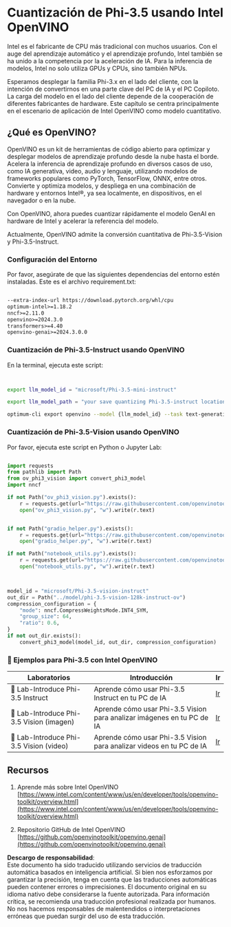 # **Cuantización de Phi-3.5 usando Intel OpenVINO**

Intel es el fabricante de CPU más tradicional con muchos usuarios. Con el auge del aprendizaje automático y el aprendizaje profundo, Intel también se ha unido a la competencia por la aceleración de IA. Para la inferencia de modelos, Intel no solo utiliza GPUs y CPUs, sino también NPUs.

Esperamos desplegar la familia Phi-3.x en el lado del cliente, con la intención de convertirnos en una parte clave del PC de IA y el PC Copiloto. La carga del modelo en el lado del cliente depende de la cooperación de diferentes fabricantes de hardware. Este capítulo se centra principalmente en el escenario de aplicación de Intel OpenVINO como modelo cuantitativo.

## **¿Qué es OpenVINO?**

OpenVINO es un kit de herramientas de código abierto para optimizar y desplegar modelos de aprendizaje profundo desde la nube hasta el borde. Acelera la inferencia de aprendizaje profundo en diversos casos de uso, como IA generativa, video, audio y lenguaje, utilizando modelos de frameworks populares como PyTorch, TensorFlow, ONNX, entre otros. Convierte y optimiza modelos, y despliega en una combinación de hardware y entornos Intel®, ya sea localmente, en dispositivos, en el navegador o en la nube.

Con OpenVINO, ahora puedes cuantizar rápidamente el modelo GenAI en hardware de Intel y acelerar la referencia del modelo.

Actualmente, OpenVINO admite la conversión cuantitativa de Phi-3.5-Vision y Phi-3.5-Instruct.

### **Configuración del Entorno**

Por favor, asegúrate de que las siguientes dependencias del entorno estén instaladas. Este es el archivo requirement.txt:

```txt

--extra-index-url https://download.pytorch.org/whl/cpu
optimum-intel>=1.18.2
nncf>=2.11.0
openvino>=2024.3.0
transformers>=4.40
openvino-genai>=2024.3.0.0

```

### **Cuantización de Phi-3.5-Instruct usando OpenVINO**

En la terminal, ejecuta este script:

```bash


export llm_model_id = "microsoft/Phi-3.5-mini-instruct"

export llm_model_path = "your save quantizing Phi-3.5-instruct location"

optimum-cli export openvino --model {llm_model_id} --task text-generation-with-past --weight-format int4 --group-size 128 --ratio 0.6  --sym  --trust-remote-code {llm_model_path}


```

### **Cuantización de Phi-3.5-Vision usando OpenVINO**

Por favor, ejecuta este script en Python o Jupyter Lab:

```python

import requests
from pathlib import Path
from ov_phi3_vision import convert_phi3_model
import nncf

if not Path("ov_phi3_vision.py").exists():
    r = requests.get(url="https://raw.githubusercontent.com/openvinotoolkit/openvino_notebooks/latest/notebooks/phi-3-vision/ov_phi3_vision.py")
    open("ov_phi3_vision.py", "w").write(r.text)


if not Path("gradio_helper.py").exists():
    r = requests.get(url="https://raw.githubusercontent.com/openvinotoolkit/openvino_notebooks/latest/notebooks/phi-3-vision/gradio_helper.py")
    open("gradio_helper.py", "w").write(r.text)

if not Path("notebook_utils.py").exists():
    r = requests.get(url="https://raw.githubusercontent.com/openvinotoolkit/openvino_notebooks/latest/utils/notebook_utils.py")
    open("notebook_utils.py", "w").write(r.text)



model_id = "microsoft/Phi-3.5-vision-instruct"
out_dir = Path("../model/phi-3.5-vision-128k-instruct-ov")
compression_configuration = {
    "mode": nncf.CompressWeightsMode.INT4_SYM,
    "group_size": 64,
    "ratio": 0.6,
}
if not out_dir.exists():
    convert_phi3_model(model_id, out_dir, compression_configuration)

```

### **🤖 Ejemplos para Phi-3.5 con Intel OpenVINO**

| Laboratorios | Introducción | Ir |
| -------- | ------- |  ------- |
| 🚀 Lab-Introduce Phi-3.5 Instruct  | Aprende cómo usar Phi-3.5 Instruct en tu PC de IA    |  [Ir](../../../../../code/09.UpdateSamples/Aug/intel-phi35-instruct-zh.ipynb)    |
| 🚀 Lab-Introduce Phi-3.5 Vision (imagen) | Aprende cómo usar Phi-3.5 Vision para analizar imágenes en tu PC de IA      |  [Ir](../../../../../code/09.UpdateSamples/Aug/intel-phi35-vision-img.ipynb)    |
| 🚀 Lab-Introduce Phi-3.5 Vision (video)   | Aprende cómo usar Phi-3.5 Vision para analizar videos en tu PC de IA    |  [Ir](../../../../../code/09.UpdateSamples/Aug/intel-phi35-vision-video.ipynb)    |

## **Recursos**

1. Aprende más sobre Intel OpenVINO [https://www.intel.com/content/www/us/en/developer/tools/openvino-toolkit/overview.html](https://www.intel.com/content/www/us/en/developer/tools/openvino-toolkit/overview.html)

2. Repositorio GitHub de Intel OpenVINO [https://github.com/openvinotoolkit/openvino.genai](https://github.com/openvinotoolkit/openvino.genai)

**Descargo de responsabilidad**:  
Este documento ha sido traducido utilizando servicios de traducción automática basados en inteligencia artificial. Si bien nos esforzamos por garantizar la precisión, tenga en cuenta que las traducciones automáticas pueden contener errores o imprecisiones. El documento original en su idioma nativo debe considerarse la fuente autorizada. Para información crítica, se recomienda una traducción profesional realizada por humanos. No nos hacemos responsables de malentendidos o interpretaciones erróneas que puedan surgir del uso de esta traducción.